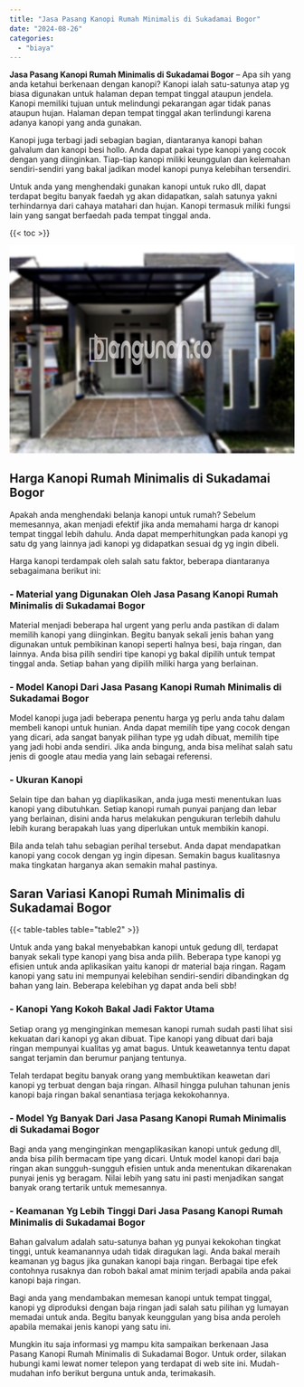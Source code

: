 ```yaml
---
title: "Jasa Pasang Kanopi Rumah Minimalis di Sukadamai Bogor"
date: "2024-08-26"
categories: 
  - "biaya"
---
```


**Jasa Pasang Kanopi Rumah Minimalis di Sukadamai Bogor** – Apa sih yang anda ketahui berkenaan dengan kanopi? Kanopi ialah satu-satunya atap yg biasa digunakan untuk halaman depan tempat tinggal ataupun jendela. Kanopi memiliki tujuan untuk melindungi pekarangan agar tidak panas ataupun hujan. Halaman depan tempat tinggal akan terlindungi karena adanya kanopi yang anda gunakan.

Kanopi juga terbagi jadi sebagian bagian, diantaranya kanopi bahan galvalum dan kanopi besi hollo. Anda dapat pakai type kanopi yang cocok dengan yang diinginkan. Tiap-tiap kanopi miliki keunggulan dan kelemahan sendiri-sendiri yang bakal jadikan model kanopi punya kelebihan tersendiri.

Untuk anda yang menghendaki gunakan kanopi untuk ruko dll, dapat terdapat begitu banyak faedah yg akan didapatkan, salah satunya yakni terhindarnya dari cahaya matahari dan hujan. Kanopi termasuk miliki fungsi lain yang sangat berfaedah pada tempat tinggal anda.

{{< toc >}}

![Jasa Pasang Kanopi Rumah Minimalis di Sukadamai Bogor](/images/harga-kanopi-minimalis-29.png)

## Harga Kanopi Rumah Minimalis di Sukadamai Bogor

Apakah anda menghendaki belanja kanopi untuk rumah? Sebelum memesannya, akan menjadi efektif jika anda memahami harga dr kanopi tempat tinggal lebih dahulu. Anda dapat memperhitungkan pada kanopi yg satu dg yang lainnya jadi kanopi yg didapatkan sesuai dg yg ingin dibeli.

Harga kanopi terdampak oleh salah satu faktor, beberapa diantaranya sebagaimana berikut ini:

### \- Material yang Digunakan Oleh Jasa Pasang Kanopi Rumah Minimalis di Sukadamai Bogor

Material menjadi beberapa hal urgent yang perlu anda pastikan di dalam memilih kanopi yang diinginkan. Begitu banyak sekali jenis bahan yang digunakan untuk pembikinan kanopi seperti halnya besi, baja ringan, dan lainnya. Anda bisa pilih sendiri tipe kanopi yg bakal dipilih untuk tempat tinggal anda. Setiap bahan yang dipilih miliki harga yang berlainan.

### \- Model Kanopi Dari Jasa Pasang Kanopi Rumah Minimalis di Sukadamai Bogor

Model kanopi juga jadi beberapa penentu harga yg perlu anda tahu dalam membeli kanopi untuk hunian. Anda dapat memilih tipe yang cocok dengan yang dicari, ada sangat banyak pilihan type yg udah dibuat, memilih tipe yang jadi hobi anda sendiri. Jika anda bingung, anda bisa melihat salah satu jenis di google atau media yang lain sebagai referensi.

### \- Ukuran Kanopi

Selain tipe dan bahan yg diaplikasikan, anda juga mesti menentukan luas kanopi yang dibutuhkan. Setiap kanopi rumah punyai panjang dan lebar yang berlainan, disini anda harus melakukan pengukuran terlebih dahulu lebih kurang berapakah luas yang diperlukan untuk membikin kanopi.

Bila anda telah tahu sebagian perihal tersebut. Anda dapat mendapatkan kanopi yang cocok dengan yg ingin dipesan. Semakin bagus kualitasnya maka tingkatan harganya akan semakin mahal pastinya.

## Saran Variasi Kanopi Rumah Minimalis di Sukadamai Bogor

{{< table-tables table="table2" >}}

Untuk anda yang bakal menyebabkan kanopi untuk gedung dll, terdapat banyak sekali type kanopi yang bisa anda pilih. Beberapa type kanopi yg efisien untuk anda aplikasikan yaitu kanopi dr material baja ringan. Ragam kanopi yang satu ini mempunyai kelebihan sendiri-sendiri dibandingkan dg bahan yang lain. Beberapa kelebihan yg dapat anda beli sbb!

### \- Kanopi Yang Kokoh Bakal Jadi Faktor Utama

Setiap orang yg menginginkan memesan kanopi rumah sudah pasti lihat sisi kekuatan dari kanopi yg akan dibuat. Tipe kanopi yang dibuat dari baja ringan mempunyai kualitas yg amat bagus. Untuk keawetannya tentu dapat sangat terjamin dan berumur panjang tentunya.

Telah terdapat begitu banyak orang yang membuktikan keawetan dari kanopi yg terbuat dengan baja ringan. Alhasil hingga puluhan tahunan jenis kanopi baja ringan bakal senantiasa terjaga kekokohannya.

### \- Model Yg Banyak Dari Jasa Pasang Kanopi Rumah Minimalis di Sukadamai Bogor

Bagi anda yang menginginkan mengaplikasikan kanopi untuk gedung dll, anda bisa pilih bermacam tipe yang dicari. Untuk model kanopi dari baja ringan akan sungguh-sungguh efisien untuk anda menentukan dikarenakan punyai jenis yg beragam. Nilai lebih yang satu ini pasti menjadikan sangat banyak orang tertarik untuk memesannya.

### \- Keamanan Yg Lebih Tinggi Dari Jasa Pasang Kanopi Rumah Minimalis di Sukadamai Bogor

Bahan galvalum adalah satu-satunya bahan yg punyai kekokohan tingkat tinggi, untuk keamanannya udah tidak diragukan lagi. Anda bakal meraih keamanan yg bagus jika gunakan kanopi baja ringan. Berbagai tipe efek contohnya rusaknya dan roboh bakal amat minim terjadi apabila anda pakai kanopi baja ringan.

Bagi anda yang mendambakan memesan kanopi untuk tempat tinggal, kanopi yg diproduksi dengan baja ringan jadi salah satu pilihan yg lumayan memadai untuk anda. Begitu banyak keunggulan yang bisa anda peroleh apabila memakai jenis kanopi yang satu ini.

Mungkin itu saja informasi yg mampu kita sampaikan berkenaan Jasa Pasang Kanopi Rumah Minimalis di Sukadamai Bogor. Untuk order, silakan hubungi kami lewat nomer telepon yang terdapat di web site ini. Mudah-mudahan info berikut berguna untuk anda, terimakasih.

